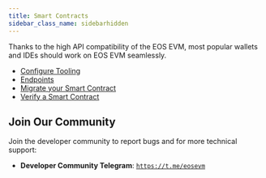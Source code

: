 ```yaml
---
title: Smart Contracts
sidebar_class_name: sidebarhidden
---
```


<head>
  <title>Smart Contracts with EOS EVM</title>
</head>

Thanks to the high API compatibility of the EOS EVM, most popular wallets and IDEs should work on EOS EVM seamlessly.

- [Configure Tooling](./10_configure_tooling/index.md)
- [Endpoints](./10_endpoints.md)
- [Migrate your Smart Contract](./20_migrate-your-smart-contract.md)
- [Verify a Smart Contract](./60_how-to-verify-a-smart-contract.md)

## Join Our Community

Join the developer community to report bugs and for more technical support:

- **Developer Community Telegram**: [`https://t.me/eosevm`](https://t.me/eosevm)
